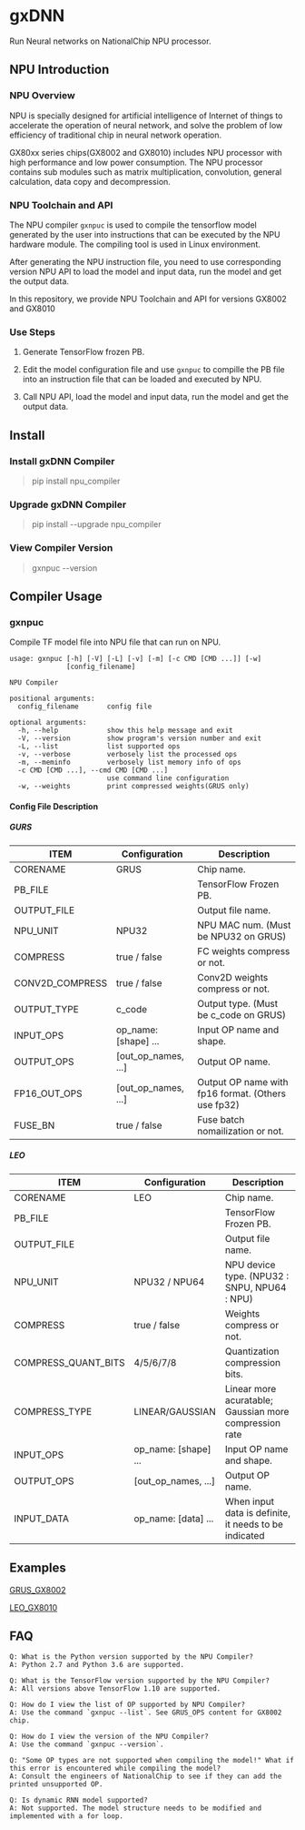 # gxDNN #

Run Neural networks on NationalChip NPU processor.

## NPU Introduction ##

### NPU Overview ###

NPU is specially designed for artificial intelligence of Internet of things to accelerate the operation of neural network, and solve the problem of low efficiency of traditional chip in neural network operation.

GX80xx series chips(GX8002 and GX8010) includes NPU processor with high performance and low power consumption. The NPU processor contains sub modules such as matrix multiplication, convolution, general calculation, data copy and decompression.

### NPU Toolchain and API ###

The NPU compiler `gxnpuc` is used to compile the tensorflow model generated by the user into instructions that can be executed by the NPU hardware module. The compiling tool is used in Linux environment.

After generating the NPU instruction file, you need to use corresponding version NPU API to load the model and input data, run the model and get the output data.

In this repository, we provide NPU Toolchain and API for versions GX8002 and GX8010  

### Use Steps ###

1. Generate TensorFlow frozen PB.

2. Edit the model configuration file and use `gxnpuc` to compille the PB file into an instruction file that can be loaded and executed by NPU.

3. Call NPU API, load the model and input data, run the model and get the output data.

## Install ##

### Install gxDNN Compiler ###

> pip install npu_compiler

### Upgrade gxDNN Compiler ###

> pip install --upgrade npu_compiler

### View Compiler Version ###

> gxnpuc --version

## Compiler Usage ##

### gxnpuc ###

Compile TF model file into NPU file that can run on NPU.

	usage: gxnpuc [-h] [-V] [-L] [-v] [-m] [-c CMD [CMD ...]] [-w]
	              [config_filename]
	
	NPU Compiler
	
	positional arguments:
	  config_filename       config file
	
	optional arguments:
	  -h, --help            show this help message and exit
	  -V, --version         show program's version number and exit
	  -L, --list            list supported ops
	  -v, --verbose         verbosely list the processed ops
	  -m, --meminfo         verbosely list memory info of ops
	  -c CMD [CMD ...], --cmd CMD [CMD ...]
	                        use command line configuration
	  -w, --weights         print compressed weights(GRUS only)

#### Config File Description ####
##### GURS #####
| ITEM                | Configuration        | Description                                             |
| ------------------- | -------------------  | ------------------------------------------------------- |
| CORENAME            | GRUS                 | Chip name.                                              |
| PB_FILE             |                      | TensorFlow Frozen PB.                                   |
| OUTPUT_FILE         |                      | Output file name.                                       |
| NPU_UNIT            | NPU32                | NPU MAC num. (Must be NPU32 on GRUS)                    |
| COMPRESS            | true / false         | FC weights compress or not.                             |
| CONV2D_COMPRESS     | true / false         | Conv2D weights compress or not.                         |
| OUTPUT_TYPE         | c_code               | Output type. (Must be c_code on GRUS)                   |
| INPUT_OPS           | op_name: [shape] ... | Input OP name and shape.                                |
| OUTPUT_OPS          | [out_op_names, ...]  | Output OP name.                                         |
| FP16_OUT_OPS        | [out_op_names, ...]  | Output OP name with fp16 format. (Others use fp32)      |
| FUSE_BN             | true / false         | Fuse batch nomailization or not.                        |

##### LEO #####
| ITEM                | Configuration        | Description                                             |
| ------------------- | -------------------  | ------------------------------------------------------- |
| CORENAME            | LEO                  | Chip name.                                              |
| PB_FILE             |                      | TensorFlow Frozen PB.                                   |
| OUTPUT_FILE         |                      | Output file name.                                       |
| NPU_UNIT            | NPU32 / NPU64        | NPU device type. (NPU32 : SNPU, NPU64 : NPU)            |
| COMPRESS            | true / false         | Weights compress or not.                                |
| COMPRESS_QUANT_BITS | 4/5/6/7/8            | Quantization compression bits.                          |
| COMPRESS_TYPE       | LINEAR/GAUSSIAN      | Linear more acuratable; Gaussian more compression rate  |
| INPUT_OPS           | op_name: [shape] ... | Input OP name and shape.                                |
| OUTPUT_OPS          | [out_op_names, ...]  | Output OP name.                                         |
| INPUT_DATA          | op_name: [data] ...  | When input data is definite, it needs to be indicated   |

## Examples ##
[GRUS_GX8002](grus_gx8002_examples/mnist "MNIST")

[LEO_GX8010](leo_gx8010_examples/mnist "MNIST")

## FAQ ##

	Q: What is the Python version supported by the NPU Compiler?
	A: Python 2.7 and Python 3.6 are supported.
	
	Q: What is the TensorFlow version supported by the NPU Compiler?
	A: All versions above TensorFlow 1.10 are supported.
	
	Q: How do I view the list of OP supported by NPU Compiler?
	A: Use the command `gxnpuc --list`. See GRUS_OPS content for GX8002 chip.
	
	Q: How do I view the version of the NPU Compiler?
	A: Use the command `gxnpuc --version`.
	
	Q: "Some OP types are not supported when compiling the model!" What if this error is encountered while compiling the model?
	A: Consult the engineers of NationalChip to see if they can add the printed unsupported OP.
	
	Q: Is dynamic RNN model supported?
	A: Not supported. The model structure needs to be modified and implemented with a for loop.

